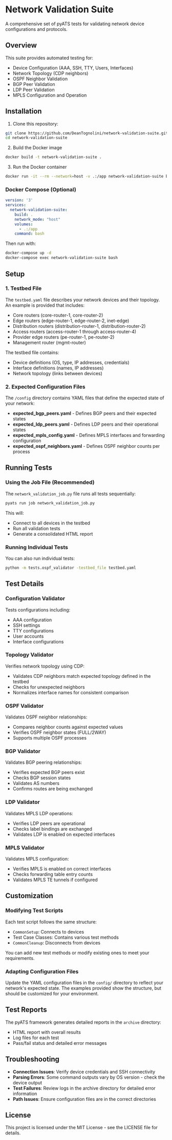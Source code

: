 # Network Validation Suite

A comprehensive set of pyATS tests for validating network device configurations and protocols.

## Overview

This suite provides automated testing for:

- Device Configuration (AAA, SSH, TTY, Users, Interfaces)
- Network Topology (CDP neighbors)
- OSPF Neighbor Validation
- BGP Peer Validation
- LDP Peer Validation
- MPLS Configuration and Operation

## Installation

1. Clone this repository:

```bash
git clone https://github.com/DeanTognolini/network-validation-suite.git
cd network-validation-suite
```

2. Build the Docker image
```bash
docker build -t network-validation-suite .
```

3. Run the Docker container
```bash
docker run -it --rm --network=host -v .:/app network-validation-suite bash
```

### Docker Compose (Optional)
```yaml
version: '3'
services:
  network-validation-suite:
    build: .
    network_mode: "host"
    volumes:
      - .:/app
    command: bash
```

Then run with:

```bash
docker-compose up -d
docker-compose exec network-validation-suite bash
```

## Setup

### 1. Testbed File

The `testbed.yaml` file describes your network devices and their topology. An example is provided that includes:

- Core routers (core-router-1, core-router-2)
- Edge routers (edge-router-1, edge-router-2, inet-edge)
- Distribution routers (distribution-router-1, distribution-router-2)
- Access routers (access-router-1 through access-router-4)
- Provider edge routers (pe-router-1, pe-router-2)
- Management router (mgmt-router)

The testbed file contains:
- Device definitions (OS, type, IP addresses, credentials)
- Interface definitions (names, IP addresses)
- Network topology (links between devices)

### 2. Expected Configuration Files

The `/config` directory contains YAML files that define the expected state of your network:

- **expected_bgp_peers.yaml** - Defines BGP peers and their expected states
- **expected_ldp_peers.yaml** - Defines LDP peers and their operational states
- **expected_mpls_config.yaml** - Defines MPLS interfaces and forwarding configuration
- **expected_ospf_neighbors.yaml** - Defines OSPF neighbor counts per process

## Running Tests

### Using the Job File (Recommended)

The `network_validation_job.py` file runs all tests sequentially:

```bash
pyats run job network_validation_job.py
```

This will:
- Connect to all devices in the testbed
- Run all validation tests
- Generate a consolidated HTML report

### Running Individual Tests

You can also run individual tests:

```bash
python -m tests.ospf_validator -testbed_file testbed.yaml
```

## Test Details

### Configuration Validator
Tests configurations including:
- AAA configuration
- SSH settings
- TTY configurations
- User accounts
- Interface configurations

### Topology Validator
Verifies network topology using CDP:
- Validates CDP neighbors match expected topology defined in the testbed
- Checks for unexpected neighbors
- Normalizes interface names for consistent comparison

### OSPF Validator
Validates OSPF neighbor relationships:
- Compares neighbor counts against expected values
- Verifies OSPF neighbor states (FULL/2WAY)
- Supports multiple OSPF processes

### BGP Validator
Validates BGP peering relationships:
- Verifies expected BGP peers exist
- Checks BGP session states
- Validates AS numbers
- Confirms routes are being exchanged

### LDP Validator
Validates MPLS LDP operations:
- Verifies LDP peers are operational
- Checks label bindings are exchanged
- Validates LDP is enabled on expected interfaces

### MPLS Validator
Validates MPLS configuration:
- Verifies MPLS is enabled on correct interfaces
- Checks forwarding table entry counts
- Validates MPLS TE tunnels if configured

## Customization

### Modifying Test Scripts

Each test script follows the same structure:
- `CommonSetup`: Connects to devices
- Test Case Classes: Contains various test methods
- `CommonCleanup`: Disconnects from devices

You can add new test methods or modify existing ones to meet your requirements.

### Adapting Configuration Files

Update the YAML configuration files in the `config/` directory to reflect your network's expected state. The examples provided show the structure, but should be customized for your environment.

## Test Reports

The pyATS framework generates detailed reports in the `archive` directory:
- HTML report with overall results
- Log files for each test
- Pass/fail status and detailed error messages

## Troubleshooting

- **Connection Issues**: Verify device credentials and SSH connectivity
- **Parsing Errors**: Some command outputs vary by OS version - check the device output
- **Test Failures**: Review logs in the archive directory for detailed error information
- **Path Issues**: Ensure configuration files are in the correct directories

## License

This project is licensed under the MIT License - see the LICENSE file for details.
